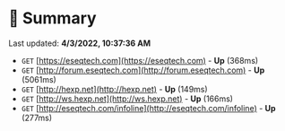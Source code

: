 # 📖 Summary
Last updated: **4/3/2022, 10:37:36 AM**

- `GET` [https://eseqtech.com](https://eseqtech.com) - **Up** (368ms)
- `GET` [http://forum.eseqtech.com](http://forum.eseqtech.com) - **Up** (5061ms)
- `GET` [http://hexp.net](http://hexp.net) - **Up** (149ms)
- `GET` [http://ws.hexp.net](http://ws.hexp.net) - **Up** (166ms)
- `GET` [http://eseqtech.com/infoline](http://eseqtech.com/infoline) - **Up** (277ms)

